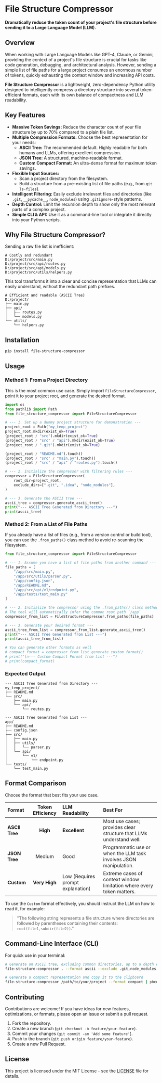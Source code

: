 # File Structure Compressor

**Dramatically reduce the token count of your project's file structure before sending it to a Large Language Model (LLM).**

## Overview

When working with Large Language Models like GPT-4, Claude, or Gemini, providing the context of a project's file structure is crucial for tasks like code generation, debugging, and architectural analysis. However, sending a simple list of file paths for a large project consumes an enormous number of tokens, quickly exhausting the context window and increasing API costs.

**File Structure Compressor** is a lightweight, zero-dependency Python utility designed to intelligently compress a directory structure into several token-efficient formats, each with its own balance of compactness and LLM readability.

## Key Features

  - **Massive Token Savings:** Reduce the character count of your file structure by up to 70% compared to a plain file list.
  - **Multiple Compression Formats:** Choose the best representation for your needs:
      - **ASCII Tree:** The recommended default. Highly readable for both humans and LLMs, offering excellent compression.
      - **JSON Tree:** A structured, machine-readable format.
      - **Custom Compact Format:** An ultra-dense format for maximum token savings.
  - **Flexible Input Sources:**
      - Scan a project directory from the filesystem.
      - Build a structure from a pre-existing list of file paths (e.g., from `git ls-files`).
  - **Intelligent Filtering:** Easily exclude irrelevant files and directories (like `.git`, `__pycache__`, `node_modules`) using `.gitignore`-style patterns.
  - **Depth Control:** Limit the recursion depth to show only the most relevant parts of a complex project.
  - **Simple CLI & API:** Use it as a command-line tool or integrate it directly into your Python scripts.

## Why File Structure Compressor?

Sending a raw file list is inefficient:

```
# Costly and redundant
D:/project/src/main.py
D:/project/src/api/routes.py
D:/project/src/api/models.py
D:/project/src/utils/helpers.py
```

This tool transforms it into a clear and concise representation that LLMs can easily understand, without the redundant path prefixes.

```
# Efficient and readable (ASCII Tree)
D:/project/
├── main.py
├── api/
│   ├── routes.py
│   └── models.py
└── utils/
    └── helpers.py
```

## Installation

```bash
pip install file-structure-compressor
```

## Usage

### Method 1: From a Project Directory

This is the most common use case. Simply import `FileStructureCompressor`, point it to your project root, and generate the desired format.

```python
import os
from pathlib import Path
from file_structure_compressor import FileStructureCompressor

# --- 1. Set up a dummy project structure for demonstration ---
project_root = Path("my_temp_project")
project_root.mkdir(exist_ok=True)
(project_root / "src").mkdir(exist_ok=True)
(project_root / "src" / "api").mkdir(exist_ok=True)
(project_root / ".git").mkdir(exist_ok=True)

(project_root / "README.md").touch()
(project_root / "src" / "main.py").touch()
(project_root / "src" / "api" / "routes.py").touch()

# --- 2. Initialize the compressor with filtering rules ---
compressor = FileStructureCompressor(
    root_dir=project_root,
    exclude_dirs=[".git", ".idea", "node_modules"],
)

# --- 3. Generate the ASCII tree ---
ascii_tree = compressor.generate_ascii_tree()
print("--- ASCII Tree Generated from Directory ---")
print(ascii_tree)
```

### Method 2: From a List of File Paths

If you already have a list of files (e.g., from a version control or build tool), you can use the `.from_paths()` class method to avoid re-scanning the filesystem.

```python
from file_structure_compressor import FileStructureCompressor

# --- 1. Assume you have a list of file paths from another command ---
file_paths = [
    "/app/src/main.py",
    "/app/src/utils/parser.py",
    "/app/config.json",
    "/app/README.md",
    "/app/src/api/v1/endpoint.py",
    "/app/tests/test_main.py"
]

# --- 2. Initialize the compressor using the .from_paths() class method ---
# The tool will automatically infer the common root path `/app`
compressor_from_list = FileStructureCompressor.from_paths(file_paths)

# --- 3. Generate your desired format ---
ascii_tree_from_list = compressor_from_list.generate_ascii_tree()
print("--- ASCII Tree Generated from List ---")
print(ascii_tree_from_list)

# You can generate other formats as well
# compact_format = compressor_from_list.generate_custom_format()
# print("\n--- Custom Compact Format from List ---")
# print(compact_format)
```

### Expected Output

```
--- ASCII Tree Generated from Directory ---
my_temp_project/
├── README.md
└── src/
    ├── main.py
    └── api/
        └── routes.py

--- ASCII Tree Generated from List ---
app/
├── README.md
├── config.json
├── src/
│   ├── main.py
│   ├── utils/
│   │   └── parser.py
│   └── api/
│       └── v1/
│           └── endpoint.py
└── tests/
    └── test_main.py
```

## Format Comparison

Choose the format that best fits your use case.

| Format          | Token Efficiency | LLM Readability                           | Best For                                                              |
| :-------------- | :--------------: | :---------------------------------------- | :-------------------------------------------------------------------- |
| **ASCII Tree** |     **High** | **Excellent** | Most use cases; provides clear structure that LLMs understand well.   |
| **JSON Tree** |      Medium      | Good                                      | Programmatic use or when the LLM task involves JSON manipulation.     |
| **Custom** |   **Very High** | Low (Requires prompt explanation)         | Extreme cases of context window limitation where every token matters. |

To use the `Custom` format effectively, you should instruct the LLM on how to read it, for example:

> "The following string represents a file structure where directories are followed by parentheses containing their contents: `root(file1,subdir(file2))`."

## Command-Line Interface (CLI)

For quick use in your terminal:

```bash
# Generate an ASCII tree, excluding common directories, up to a depth of 3
file-structure-compressor . --format ascii --exclude .git,node_modules,build --depth 3

# Generate a compact representation and copy it to the clipboard
file-structure-compressor /path/to/your/project --format compact | pbcopy
```

## Contributing

Contributions are welcome\! If you have ideas for new features, optimizations, or formats, please open an issue or submit a pull request.

1.  Fork the repository.
2.  Create a new branch (`git checkout -b feature/your-feature`).
3.  Commit your changes (`git commit -am 'Add some feature'`).
4.  Push to the branch (`git push origin feature/your-feature`).
5.  Create a new Pull Request.

## License

This project is licensed under the MIT License - see the [LICENSE](https://www.google.com/search?q=LICENSE) file for details.